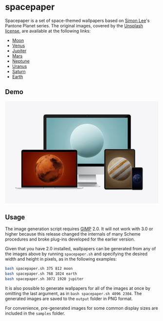 # spacepaper

Spacepaper is a set of space-themed wallpapers based on [Simon Lee](https://unsplash.com/@simonppt)'s Pantone Planet series. The original images, covered by the [Unsplash license](https://unsplash.com/license), are available at the following links:

- [Moon](https://unsplash.com/photos/a-black-and-white-photo-of-the-moon-m0p-ALuA1ok)
- [Venus](https://unsplash.com/photos/a-piece-of-paper-with-a-picture-of-a-planet-on-it-O3oIMSvv6O8)
- [Jupiter](https://unsplash.com/photos/a-picture-of-a-planet-with-the-name-jupiter-on-it-_B7LjqNXu5Q)
- [Mars](https://unsplash.com/photos/a-close-up-of-a-picture-of-a-mars-planet-hrOXaenH640)
- [Neptune](https://unsplash.com/photos/a-picture-of-a-blue-object-on-a-blue-background-MzZ4WW3IT_U)
- [Uranus](https://unsplash.com/photos/a-picture-of-a-round-object-with-the-name-uranus-on-it-A6OTC1-Ok-A)
- [Saturn](https://unsplash.com/photos/a-saturn-planet-with-the-name-saturn-on-it-z1vpjHAq1o8)
- [Earth](https://unsplash.com/photos/a-picture-of-the-earth-taken-from-space-eGALMCJ_Cvk)

## Demo

![](https://github.com/piazzai/spacepaper/blob/master/demo.gif)

## Usage

The image generation script requires [GIMP](https://www.gimp.org/) 2.0. It will not work with 3.0 or higher because this release changed the internals of many Scheme procedures and broke plug-ins developed for the earlier version.

Given that you have 2.0 installed, wallpapers can be generated from any of the images above by running `spacepaper.sh` and specifying the desired width and height in pixels, as in the following examples:

```bash
bash spacepaper.sh 375 812 moon
bash spacepaper.sh 768 1024 earth
bash spacepaper.sh 3072 1920 jupiter
```

It is also possible to generate wallpapers for all of the images at once by omitting the last argument, as in `bash spacepaper.sh 4096 2304`. The generated images are saved to the `output` folder in PNG format.

For convenience, pre-generated images for some common display sizes are included in the `samples` folder.
